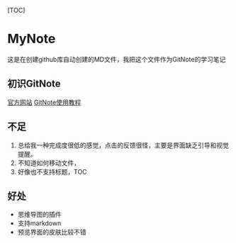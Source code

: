 [TOC]

# MyNote
这是在创建github库自动创建的MD文件，我把这个文件作为GitNote的学习笔记
## 初识GitNote
[官方网站](https://gitnoteapp.com/)
[GitNote使用教程](https://www.bilibili.com/video/av43903167)

## 不足
1. 总给我一种完成度很低的感觉，点击的反馈很怪，主要是界面缺乏引导和视觉提醒。
2. 不知道如何移动文件，
3. 好像也不支持标题，TOC
## 好处
- 思维导图的插件
- 支持markdown
- 预览界面的皮肤比较不错